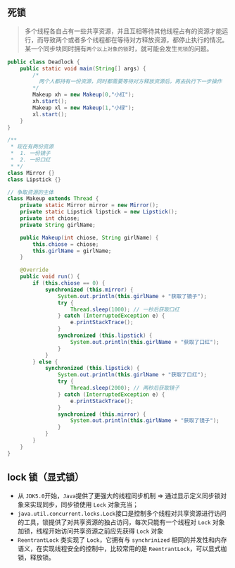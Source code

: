 ## 死锁
> 多个线程各自占有一些共享资源，并且互相等待其他线程占有的资源才能运行，而导致两个或者多个线程都在等待对方释放资源，都停止执行的情况。某一个同步块同时拥有`两个以上对象的锁`时，就可能会发生`死锁`的问题。

```java
public class Deadlock {
    public static void main(String[] args) {
        /*
          两个人都持有一份资源，同时都需要等待对方释放资源后，再去执行下一步操作
        */
        Makeup xh = new Makeup(0,"小红");
        xh.start();
        Makeup xl = new Makeup(1,"小绿");
        xl.start();
    }
}

/**
 * 现在有两份资源
 *  1. 一份镜子
 *  2. 一份口红
 * */
class Mirror {}
class Lipstick {}

// 争取资源的主体
class Makeup extends Thread {
    private static Mirror mirror = new Mirror();
    private static Lipstick lipstick = new Lipstick();
    private int chiose;
    private String girlName;

    public Makeup(int chiose, String girlName) {
        this.chiose = chiose;
        this.girlName = girlName;
    }

    @Override
    public void run() {
        if (this.chiose == 0) {
            synchronized (this.mirror) {
                System.out.println(this.girlName + "获取了镜子");
                try {
                    Thread.sleep(1000); // 一秒后获取口红
                } catch (InterruptedException e) {
                    e.printStackTrace();
                }
                synchronized (this.lipstick) {
                    System.out.println(this.girlName + "获取了口红");
                }
            }
        } else {
            synchronized (this.lipstick) {
                System.out.println(this.girlName + "获取了口红");
                try {
                    Thread.sleep(2000); // 两秒后获取镜子
                } catch (InterruptedException e) {
                    e.printStackTrace();
                }
                synchronized (this.mirror) {
                    System.out.println(this.girlName + "获取了镜子");
                }
            }
        }
    }
}

```

## lock 锁（显式锁）
* 从 `JDK5.0`开始，`Java`提供了更强大的线程同步机制 => 通过显示定义同步锁对象来实现同步，同步锁使用 `Lock` 对象充当；
* `java.util.concurrent.locks.Lock`接口是控制多个线程对共享资源进行访问的工具，锁提供了对共享资源的独占访问，每次只能有一个线程对 `Lock` 对象加锁，线程开始访问共享资源之前应先获得 `Lock` 对象
* `ReentrantLock` 类实现了 `Lock`，它拥有与 `synchrinized` 相同的并发性和内存语义，在实现线程安全的控制中，比较常用的是 `ReentrantLock`，可以显式枷锁，释放锁。